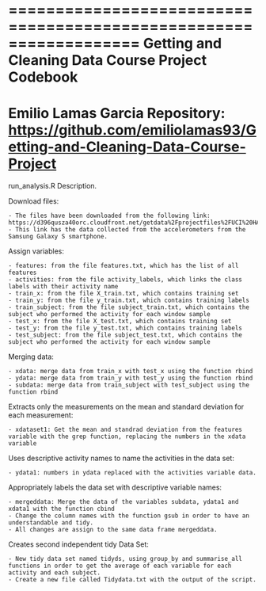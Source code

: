 ==================================================================
Getting and Cleaning Data Course Project Codebook
==================================================================
Emilio Lamas Garcia
Repository: https://github.com/emiliolamas93/Getting-and-Cleaning-Data-Course-Project
==================================================================

run_analysis.R Description.

Download files:

	- The files have been downloaded from the following link: https://d396qusza40orc.cloudfront.net/getdata%2Fprojectfiles%2FUCI%20HAR%20Dataset.zip
	- This link has the data collected from the accelerometers from the Samsung Galaxy S smartphone.

Assign variables:

	- features: from the file features.txt, which has the list of all features
	- activities: from the file activity_labels, which links the class labels with their activity name
	- train_x: from the file X_train.txt, which contains training set
	- train_y: from the file y_train.txt, which contains training labels
	- train_subject: from the file subject_train.txt, which contains the subject who performed the activity for each window sample
	- test_x: from the file X_test.txt, which contains training set
	- test_y: from the file y_test.txt, which contains training labels
	- test_subject: from the file subject_test.txt, which contains the subject who performed the activity for each window sample

Merging data:
	
	- xdata: merge data from train_x with test_x using the function rbind
	- ydata: merge data from train_y with test_y using the function rbind
	- subdata: merge data from train_subject with test_subject using the function rbind

Extracts only the measurements on the mean and standard deviation for each measurement:

	- xdataset1: Get the mean and standrad deviation from the features variable with the grep function, replacing the numbers in the xdata variable

Uses descriptive activity names to name the activities in the data set:

	- ydata1: numbers in ydata replaced with the activities variable data.

Appropriately labels the data set with descriptive variable names:

	- mergeddata: Merge the data of the variables subdata, ydata1 and xdata1 with the function cbind
	- Change the column names with the function gsub in order to have an understandable and tidy.
	- All changes are assign to the same data frame mergeddata.

Creates second independent tidy Data Set:

	- New tidy data set named tidyds, using group_by and summarise_all functions in order to get the average of each variable for each activity and each subject.
	- Create a new file called Tidydata.txt with the output of the script.

